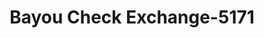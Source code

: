 ---
f_zip-code: 36509
f_state-code: AL
title: Bayou Check Exchange-5171
f_phone: 251-824-3823
f_city-only: Bayou La Batre
f_address: 14060 S Wintzell Ave Ste B Bayou La Batre
f_location-unique-id: '5171'
slug: bayou-check-exchange-5171
updated-on: '2024-05-30T13:46:58.046Z'
created-on: '2024-05-30T13:36:59.803Z'
published-on: '2024-05-30T13:54:32.469Z'
f_city-state: cms/city/bayou-la-batre-al.md
f_company: cms/company/bayou-check-exchange.md
f_state: cms/state/alabama.md
layout: '[payday-loan].html'
tags: payday-loan
---